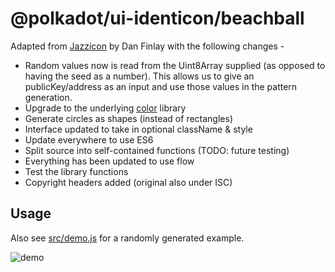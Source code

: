 # @polkadot/ui-identicon/beachball

Adapted from [Jazzicon](https://github.com/danfinlay/jazzicon) by Dan Finlay with the following changes -

- Random values now is read from the Uint8Array supplied (as opposed to having the seed as a number). This allows us to give an publicKey/address as an input and use those values in the pattern generation.
- Upgrade to the underlying [color](https://github.com/Qix-/color) library
- Generate circles as shapes (instead of rectangles)
- Interface updated to take in optional className & style
- Update everywhere to use ES6
- Split source into self-contained functions (TODO: future testing)
- Everything has been updated to use flow
- Test the library functions
- Copyright headers added (original also under ISC)

## Usage

Also see [src/demo.js](src/demo.js) for a randomly generated example.

![demo](https://raw.githubusercontent.com/polkadot-js/ui/master/packages/ui-identicon/demo.png)
